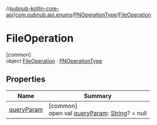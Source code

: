 //[pubnub-kotlin-core-api](../../../../index.md)/[com.pubnub.api.enums](../../index.md)/[PNOperationType](../index.md)/[FileOperation](index.md)

# FileOperation

[common]\
object [FileOperation](index.md) : [PNOperationType](../index.md)

## Properties

| Name | Summary |
|---|---|
| [queryParam](../query-param.md) | [common]<br>open val [queryParam](../query-param.md): [String](https://kotlinlang.org/api/core/kotlin-stdlib/kotlin/-string/index.html)? = null |
